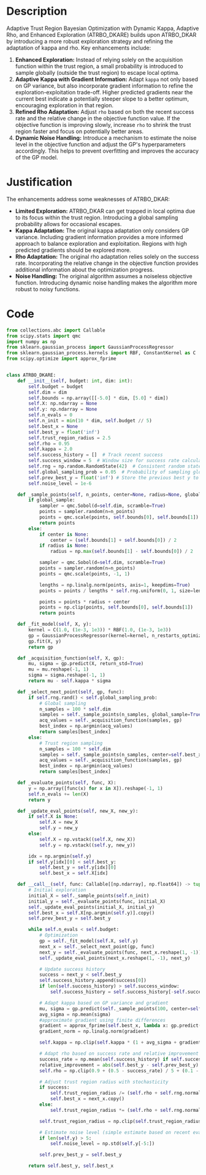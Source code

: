 # Description
Adaptive Trust Region Bayesian Optimization with Dynamic Kappa, Adaptive Rho, and Enhanced Exploration (ATRBO_DKARE) builds upon ATRBO_DKAR by introducing a more robust exploration strategy and refining the adaptation of kappa and rho. Key enhancements include:
1.  **Enhanced Exploration:** Instead of relying solely on the acquisition function within the trust region, a small probability is introduced to sample globally (outside the trust region) to escape local optima.
2.  **Adaptive Kappa with Gradient Information:** Adapt `kappa` not only based on GP variance, but also incorporate gradient information to refine the exploration-exploitation trade-off. Higher predicted gradients near the current best indicate a potentially steeper slope to a better optimum, encouraging exploration in that region.
3.  **Refined Rho Adaptation:** Adjust `rho` based on both the recent success rate and the relative change in the objective function value. If the objective function is improving slowly, increase `rho` to shrink the trust region faster and focus on potentially better areas.
4.  **Dynamic Noise Handling:** Introduce a mechanism to estimate the noise level in the objective function and adjust the GP's hyperparameters accordingly. This helps to prevent overfitting and improves the accuracy of the GP model.

# Justification
The enhancements address some weaknesses of ATRBO_DKAR:

*   **Limited Exploration:** ATRBO\_DKAR can get trapped in local optima due to its focus within the trust region. Introducing a global sampling probability allows for occasional escapes.
*   **Kappa Adaptation:** The original kappa adaptation only considers GP variance. Including gradient information provides a more informed approach to balance exploration and exploitation. Regions with high predicted gradients should be explored more.
*   **Rho Adaptation:** The original rho adaptation relies solely on the success rate. Incorporating the relative change in the objective function provides additional information about the optimization progress.
*   **Noise Handling:** The original algorithm assumes a noiseless objective function. Introducing dynamic noise handling makes the algorithm more robust to noisy functions.

# Code
```python
from collections.abc import Callable
from scipy.stats import qmc
import numpy as np
from sklearn.gaussian_process import GaussianProcessRegressor
from sklearn.gaussian_process.kernels import RBF, ConstantKernel as C
from scipy.optimize import approx_fprime


class ATRBO_DKARE:
    def __init__(self, budget: int, dim: int):
        self.budget = budget
        self.dim = dim
        self.bounds = np.array([[-5.0] * dim, [5.0] * dim])
        self.X: np.ndarray = None
        self.y: np.ndarray = None
        self.n_evals = 0
        self.n_init = min(10 * dim, self.budget // 5)
        self.best_x = None
        self.best_y = float('inf')
        self.trust_region_radius = 2.5
        self.rho = 0.95
        self.kappa = 2.0
        self.success_history = []  # Track recent success
        self.success_window = 5  # Window size for success rate calculation
        self.rng = np.random.RandomState(42)  # Consistent random state
        self.global_sampling_prob = 0.05  # Probability of sampling globally
        self.prev_best_y = float('inf') # Store the previous best y to calculate the relative change
        self.noise_level = 1e-6

    def _sample_points(self, n_points, center=None, radius=None, global_sample=False):
        if global_sample:
            sampler = qmc.Sobol(d=self.dim, scramble=True)
            points = sampler.random(n=n_points)
            points = qmc.scale(points, self.bounds[0], self.bounds[1])
            return points
        else:
            if center is None:
                center = (self.bounds[1] + self.bounds[0]) / 2
            if radius is None:
                radius = np.max(self.bounds[1] - self.bounds[0]) / 2

            sampler = qmc.Sobol(d=self.dim, scramble=True)
            points = sampler.random(n=n_points)
            points = qmc.scale(points, -1, 1)

            lengths = np.linalg.norm(points, axis=1, keepdims=True)
            points = points / lengths * self.rng.uniform(0, 1, size=lengths.shape) ** (1 / self.dim)

            points = points * radius + center
            points = np.clip(points, self.bounds[0], self.bounds[1])
            return points

    def _fit_model(self, X, y):
        kernel = C(1.0, (1e-3, 1e3)) * RBF(1.0, (1e-3, 1e3))
        gp = GaussianProcessRegressor(kernel=kernel, n_restarts_optimizer=5, alpha=self.noise_level, random_state=42)
        gp.fit(X, y)
        return gp

    def _acquisition_function(self, X, gp):
        mu, sigma = gp.predict(X, return_std=True)
        mu = mu.reshape(-1, 1)
        sigma = sigma.reshape(-1, 1)
        return mu - self.kappa * sigma

    def _select_next_point(self, gp, func):
        if self.rng.rand() < self.global_sampling_prob:
            # Global sampling
            n_samples = 100 * self.dim
            samples = self._sample_points(n_samples, global_sample=True)
            acq_values = self._acquisition_function(samples, gp)
            best_index = np.argmin(acq_values)
            return samples[best_index]
        else:
            # Trust region sampling
            n_samples = 100 * self.dim
            samples = self._sample_points(n_samples, center=self.best_x, radius=self.trust_region_radius)
            acq_values = self._acquisition_function(samples, gp)
            best_index = np.argmin(acq_values)
            return samples[best_index]

    def _evaluate_points(self, func, X):
        y = np.array([func(x) for x in X]).reshape(-1, 1)
        self.n_evals += len(X)
        return y

    def _update_eval_points(self, new_X, new_y):
        if self.X is None:
            self.X = new_X
            self.y = new_y
        else:
            self.X = np.vstack((self.X, new_X))
            self.y = np.vstack((self.y, new_y))

        idx = np.argmin(self.y)
        if self.y[idx][0] < self.best_y:
            self.best_y = self.y[idx][0]
            self.best_x = self.X[idx]

    def __call__(self, func: Callable[[np.ndarray], np.float64]) -> tuple[np.float64, np.array]:
        # Initial exploration
        initial_X = self._sample_points(self.n_init)
        initial_y = self._evaluate_points(func, initial_X)
        self._update_eval_points(initial_X, initial_y)
        self.best_x = self.X[np.argmin(self.y)].copy()
        self.prev_best_y = self.best_y

        while self.n_evals < self.budget:
            # Optimization
            gp = self._fit_model(self.X, self.y)
            next_x = self._select_next_point(gp, func)
            next_y = self._evaluate_points(func, next_x.reshape(1, -1))
            self._update_eval_points(next_x.reshape(1, -1), next_y)

            # Update success history
            success = next_y < self.best_y
            self.success_history.append(success[0])
            if len(self.success_history) > self.success_window:
                self.success_history = self.success_history[-self.success_window:]

            # Adapt kappa based on GP variance and gradient
            mu, sigma = gp.predict(self._sample_points(100, center=self.best_x, radius=self.trust_region_radius), return_std=True)
            avg_sigma = np.mean(sigma)
            #approximate gradient using finite differences
            gradient = approx_fprime(self.best_x, lambda x: gp.predict(x.reshape(1,-1))[0], epsilon=1e-6)
            gradient_norm = np.linalg.norm(gradient)

            self.kappa = np.clip(self.kappa * (1 + avg_sigma + gradient_norm), 0.1, 10.0)

            # Adapt rho based on success rate and relative improvement
            success_rate = np.mean(self.success_history) if self.success_history else 0.5
            relative_improvement = abs(self.best_y - self.prev_best_y) / (abs(self.prev_best_y) + 1e-9)
            self.rho = np.clip(0.9 + (0.5 - success_rate) / 5 + (0.1 - relative_improvement), 0.7, 0.99)

            # Adjust trust region radius with stochasticity
            if success:
                self.trust_region_radius /= (self.rho + self.rng.normal(0, 0.01))
                self.best_x = next_x.copy()
            else:
                self.trust_region_radius *= (self.rho + self.rng.normal(0, 0.01))

            self.trust_region_radius = np.clip(self.trust_region_radius, 1e-2, np.max(self.bounds[1] - self.bounds[0]) / 2)

            # Estimate noise level (simple estimate based on recent evaluations)
            if len(self.y) > 5:
                self.noise_level = np.std(self.y[-5:])

            self.prev_best_y = self.best_y

        return self.best_y, self.best_x
```